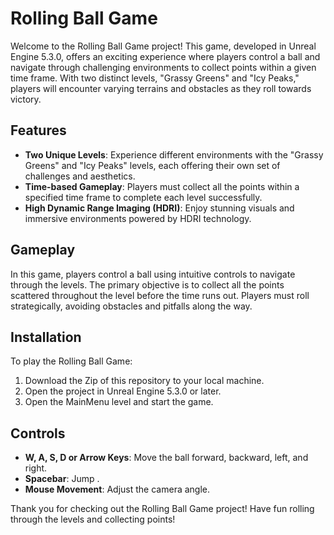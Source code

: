 # Rolling Ball Game

Welcome to the Rolling Ball Game project! This game, developed in Unreal Engine 5.3.0, offers an exciting experience where players control a ball and navigate through challenging environments to collect points within a given time frame. With two distinct levels, "Grassy Greens" and "Icy Peaks," players will encounter varying terrains and obstacles as they roll towards victory.

## Features

- **Two Unique Levels**: Experience different environments with the "Grassy Greens" and "Icy Peaks" levels, each offering their own set of challenges and aesthetics.
- **Time-based Gameplay**: Players must collect all the points within a specified time frame to complete each level successfully.
- **High Dynamic Range Imaging (HDRI)**: Enjoy stunning visuals and immersive environments powered by HDRI technology.

## Gameplay

In this game, players control a ball using intuitive controls to navigate through the levels. The primary objective is to collect all the points scattered throughout the level before the time runs out. Players must roll strategically, avoiding obstacles and pitfalls along the way.

## Installation

To play the Rolling Ball Game:

1. Download the Zip of this repository to your local machine.
2. Open the project in Unreal Engine 5.3.0 or later.
3. Open the MainMenu level and start the game.

## Controls

- **W, A, S, D or Arrow Keys**: Move the ball forward, backward, left, and right.
- **Spacebar**: Jump .
- **Mouse Movement**: Adjust the camera angle.

Thank you for checking out the Rolling Ball Game project! Have fun rolling through the levels and collecting points!
